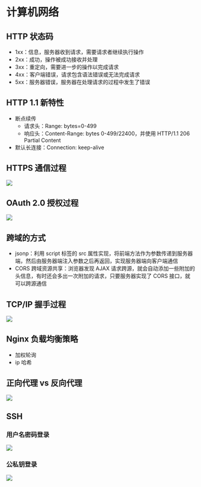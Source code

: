# 计算机网络
## HTTP 状态码
- 1xx：信息，服务器收到请求，需要请求者继续执行操作
- 2xx：成功，操作被成功接收并处理
- 3xx：重定向，需要进一步的操作以完成请求
- 4xx：客户端错误，请求包含语法错误或无法完成请求
- 5xx：服务器错误，服务器在处理请求的过程中发生了错误

## HTTP 1.1 新特性
- 断点续传
  - 请求头：Range: bytes=0-499
  - 响应头：Content-Range: bytes 0-499/22400，并使用 HTTP/1.1 206 Partial Content
- 默认长连接：Connection: keep-alive

## HTTPS 通信过程
![](http://zia-wiki.oss-cn-hangzhou.aliyuncs.com/18-11-3/4710422.jpg)

## OAuth 2.0 授权过程
![](http://zia-wiki.oss-cn-hangzhou.aliyuncs.com/18-11-3/33675492.jpg)

## 跨域的方式
- jsonp：利用 script 标签的 src 属性实现，将前端方法作为参数传递到服务器端，然后由服务器端注入参数之后再返回，实现服务器端向客户端通信
- CORS 跨域资源共享：浏览器发现 AJAX 请求跨源，就会自动添加一些附加的头信息，有时还会多出一次附加的请求，只要服务器实现了 CORS 接口，就可以跨源通信

## TCP/IP 握手过程
![](http://zia-wiki.oss-cn-hangzhou.aliyuncs.com/18-11-3/22850149.jpg)

## Nginx 负载均衡策略
- 加权轮询
- ip 哈希

## 正向代理 vs 反向代理
![](http://zia-wiki.oss-cn-hangzhou.aliyuncs.com/18-11-3/42325861.jpg)

## SSH
### 用户名密码登录
![](http://zia-wiki.oss-cn-hangzhou.aliyuncs.com/18-11-3/38206059.jpg)

### 公私钥登录
![](http://zia-wiki.oss-cn-hangzhou.aliyuncs.com/18-11-3/64365374.jpg)